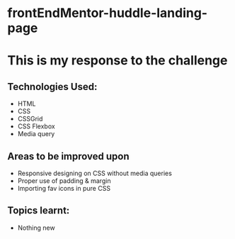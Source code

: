 # frontEndMentor-huddle-landing-page

# This is my response to the challenge

## Technologies Used:
  - HTML
  - CSS
  - CSSGrid
  - CSS Flexbox
  - Media query

## Areas to be improved upon
  - Responsive designing on CSS without media queries
  - Proper use of padding & margin
  - Importing fav icons in pure CSS

## Topics learnt:
  - Nothing new
